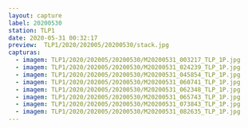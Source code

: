 ```yaml
---
layout: capture
label: 20200530
station: TLP1
date: 2020-05-31 00:32:17
preview:  TLP1/2020/202005/20200530/stack.jpg
capturas:
  - imagem: TLP1/2020/202005/20200530/M20200531_003217_TLP_1P.jpg
  - imagem: TLP1/2020/202005/20200530/M20200531_024239_TLP_1P.jpg
  - imagem: TLP1/2020/202005/20200530/M20200531_045854_TLP_1P.jpg
  - imagem: TLP1/2020/202005/20200530/M20200531_060741_TLP_1P.jpg
  - imagem: TLP1/2020/202005/20200530/M20200531_062348_TLP_1P.jpg
  - imagem: TLP1/2020/202005/20200530/M20200531_065743_TLP_1P.jpg
  - imagem: TLP1/2020/202005/20200530/M20200531_073843_TLP_1P.jpg
  - imagem: TLP1/2020/202005/20200530/M20200531_082635_TLP_1P.jpg
---
```

